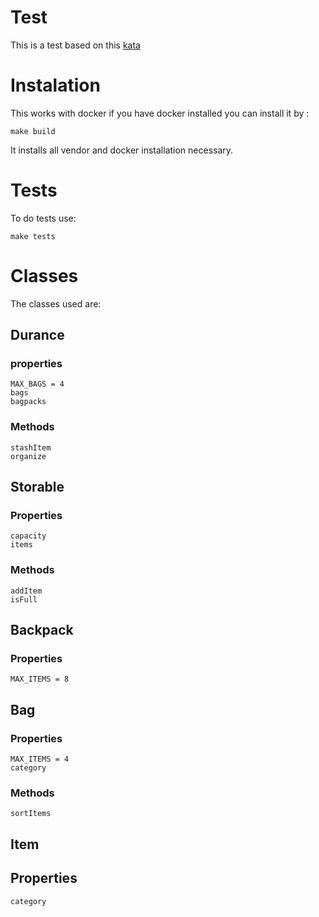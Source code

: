 # Test

This is a test based on this [kata](https://katalyst.codurance.com/bags)

# Instalation

This works with docker if you have docker installed you can install it by :

`make build`

It installs all vendor and docker installation necessary.

# Tests

To do tests use:

`make tests`

# Classes

The classes used are:

 ## Durance
  ### properties
    MAX_BAGS = 4
    bags
    bagpacks

  ### Methods
    stashItem
    organize

 ## Storable
  ### Properties
    capacity
    items

  ### Methods
    addItem
    isFull

 ## Backpack
  ### Properties
    MAX_ITEMS = 8

 ## Bag
  ### Properties
    MAX_ITEMS = 4
    category

  ### Methods
    sortItems

 ## Item
  ## Properties
    category